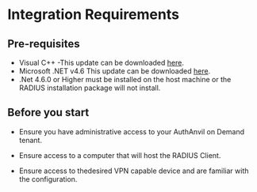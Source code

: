 [title]: # (Requirements)
[tags]: # (introduction)
[priority]: # (2)
# Integration Requirements

## Pre-requisites

   * Visual C++ -This update can be downloaded [here](https://www.microsoft.com/en-ca/download/details.aspx?id=48145).
   * Microsoft .NET v4.6 This update can be downloaded [here](https://www.microsoft.com/en-us/download/details.aspx?id=48130).
   * .Net 4.6.0 or Higher must be installed on the host machine or the RADIUS installation package will not install.

## Before you start

   * Ensure you have administrative access to your AuthAnvil on Demand tenant.

   * Ensure access to a computer that will host the RADIUS Client.

   * Ensure access to thedesired VPN capable device and are familiar with the configuration.
